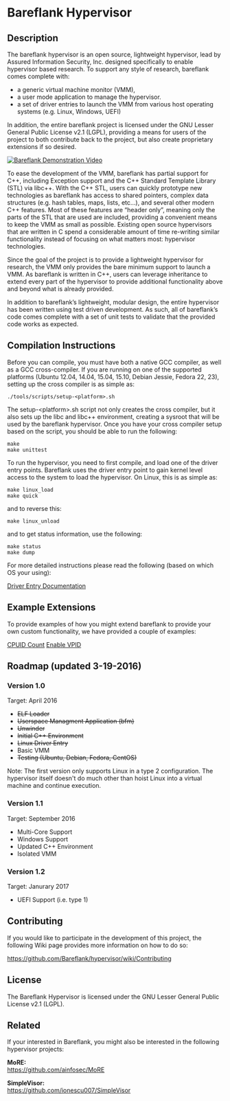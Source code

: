 
# Bareflank Hypervisor

## Description

The bareflank hypervisor is an open source, lightweight hypervisor, lead by
Assured Information Security, Inc. designed specifically to enable hypervisor
based research. To support any style of research, bareflank comes complete with:
- a generic virtual machine monitor (VMM),
- a user mode application to manage the hypervisor.
- a set of driver entries to launch the VMM from various host operating systems
  (e.g. Linux, Windows, UEFI)

In addition, the entire bareflank project is licensed under the
GNU Lesser General Public License v2.1 (LGPL), providing a means for users of
the project to both contribute back to the project, but also create proprietary
extensions if so desired.

[![Bareflank Demonstration Video](http://img.youtube.com/vi/adesFxQ741c/0.jpg)](https://www.youtube.com/watch?v=adesFxQ741c)

To ease the development of the VMM, bareflank has partial support for C++,
including Exception support and the C++ Standard Template Library (STL) 
via libc++. With the C++ STL, users can quickly prototype new technologies as
bareflank has access to shared pointers, complex data structures
(e.g. hash tables, maps, lists, etc…), and several other modern C++ features.
Most of these features are “header only”, meaning only the parts of the STL
that are used are included, providing a convenient means to keep the VMM as
small as possible. Existing open source hypervisors that are written in C
spend a considerable amount of time re-writing similar functionality instead of
focusing on what matters most: hypervisor technologies.

Since the goal of the project is to provide a lightweight hypervisor for
research, the VMM only provides the bare minimum support to launch a VMM.
As bareflank is written in C++, users can leverage
inheritance to extend every part of the hypervisor to provide additional
functionality above and beyond what is already provided.

In addition to bareflank’s lightweight, modular design, the entire hypervisor
has been written using test driven development. As such, all of bareflank’s
code comes complete with a set of unit tests to validate that the provided
code works as expected.

## Compilation Instructions

Before you can compile, you must have both a native GCC compiler, as well as a
GCC cross-compiler. If you are running on one of the supported platforms 
(Ubuntu 12.04, 14.04, 15.04, 15.10, Debian Jessie, Fedora 22, 23), 
setting up the cross compiler is as simple as:

```
./tools/scripts/setup-<platform>.sh
```

The setup-\<platform\>.sh script not only creates the cross compiler, but
it also sets up the libc and libc++ environment, creating a sysroot that will
be used by the bareflank hypervisor. Once you have your cross compiler setup
based on the script, you should be able to run the following:

```
make
make unittest
```

To run the hypervisor, you need to first compile, and load one of the driver
entry points. Bareflank uses the driver entry point to gain kernel level
access to the system to load the hypervisor. On Linux, this is as simple as:

```
make linux_load
make quick
```

and to reverse this:

```
make linux_unload
```

and to get status information, use the following:

```
make status
make dump
```

For more detailed instructions please read the following (based on which OS your using):

[Driver Entry Documentation](https://github.com/Bareflank/hypervisor/tree/master/driver_entry/src/arch)

## Example Extensions

To provide examples of how you might extend bareflank to provide your own custom
functionality, we have provided a couple of examples:

[CPUID Count](https://github.com/Bareflank/hypervisor_example_cpuidcount)
[Enable VPID](https://github.com/Bareflank/hypervisor_example_vpid)

## Roadmap (updated 3-19-2016)

### Version 1.0

Target: April 2016

* ~~ELF Loader~~
* ~~Userspace Managment Application (bfm)~~
* ~~Unwinder~~
* ~~Initial C++ Environment~~
* ~~Linux Driver Entry~~
* Basic VMM
* ~~Testing (Ubuntu, Debian, Fedora, CentOS)~~

Note: The first version only supports Linux in a type 2 configuration. The
hypervisor itself doesn't do much other than hoist Linux into a virtual
machine and continue execution. 

### Version 1.1

Target: September 2016

* Multi-Core Support
* Windows Support
* Updated C++ Environment
* Isolated VMM

### Version 1.2

Target: Janurary 2017

* UEFI Support (i.e. type 1)

## Contributing

If you would like to participate in the development of this project, the
following Wiki page provides more information on how to do so:

https://github.com/Bareflank/hypervisor/wiki/Contributing

## License

The Bareflank Hypervisor is licensed under the GNU Lesser General Public License
v2.1 (LGPL).

## Related

If your interested in Bareflank, you might also be interested in the following
hypervisor projects:

**MoRE:** <br>
https://github.com/ainfosec/MoRE

**SimpleVisor:**  <br>
https://github.com/ionescu007/SimpleVisor
